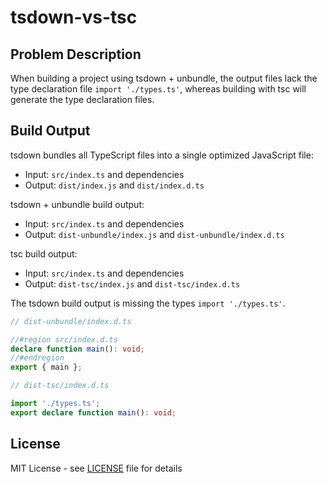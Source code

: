 # tsdown-vs-tsc

## Problem Description

When building a project using tsdown + unbundle, the output files lack the type declaration file `import './types.ts'`, whereas building with tsc will generate the type declaration files.

## Build Output

tsdown bundles all TypeScript files into a single optimized JavaScript file:
- Input: `src/index.ts` and dependencies
- Output: `dist/index.js` and `dist/index.d.ts`

tsdown + unbundle build output:
- Input: `src/index.ts` and dependencies
- Output: `dist-unbundle/index.js` and `dist-unbundle/index.d.ts`

tsc build output:
- Input: `src/index.ts` and dependencies
- Output: `dist-tsc/index.js` and `dist-tsc/index.d.ts`

The tsdown build output is missing the types `import './types.ts'`.

```ts
// dist-unbundle/index.d.ts

//#region src/index.d.ts
declare function main(): void;
//#endregion
export { main };
```

```ts
// dist-tsc/index.d.ts

import './types.ts';
export declare function main(): void;
```


## License

MIT License - see [LICENSE](LICENSE) file for details
